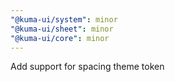 ```yaml
---
"@kuma-ui/system": minor
"@kuma-ui/sheet": minor
"@kuma-ui/core": minor
---
```


Add support for spacing theme token
